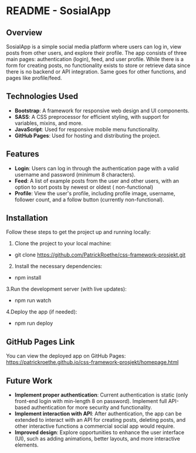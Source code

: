 # README - SosialApp

## Overview
SosialApp is a simple social media platform where users can log in, view posts from other users, and explore their profile. The app consists of three main pages: authentication (login), feed, and user profile. While there is a form for creating posts, no functionality exists to store or retrieve data since there is no backend or API integration. Same goes for other functions, and pages like profile/feed.

## Technologies Used
- **Bootstrap**: A framework for responsive web design and UI components.
- **SASS**: A CSS preprocessor for efficient styling, with support for variables, mixins, and more.
- **JavaScript**: Used for responsive mobile menu functionality.
- **GitHub Pages**: Used for hosting and distributing the project.

## Features
- **Login**: Users can log in through the authentication page with a valid username and password (minimum 8 characters).
- **Feed**: A list of example posts from the user and other users, with an option to sort posts by newest or oldest ( non-functional)
- **Profile**: View the user's profile, including profile image, username, follower count, and a follow button (currently non-functional).

## Installation
Follow these steps to get the project up and running locally:

1. Clone the project to your local machine:
  - git clone https://github.com/PatrickRoethe/css-framework-prosjekt.git

2. Install the necessary dependencies:
- npm install

3.Run the development server (with live updates):
- npm run watch

4.Deploy the app (if needed):
- npm run deploy

## GitHub Pages Link
You can view the deployed app on GitHub Pages:  
https://patrickroethe.github.io/css-framework-prosjekt/homepage.html

## Future Work
- **Implement proper authentication**: Current authentication is static (only front-end login with min-length 8 on password). Implement full API-based authentication for more security and functionality.
- **Implement interaction with API**: After authentication, the app can be extended to interact with an API for creating posts, deleting posts, and other interactive functions a commercial social app would require.
- **Improved design**: Explore opportunities to enhance the user interface (UI), such as adding animations, better layouts, and more interactive elements.


